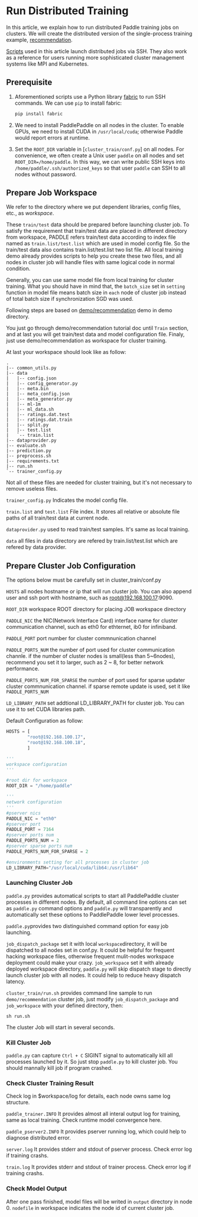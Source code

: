 # Run Distributed Training

In this article, we explain how to run distributed Paddle training jobs on clusters.  We will create the distributed version of the single-process training example, [recommendation](https://github.com/baidu/Paddle/tree/develop/demo/recommendation).

[Scripts](https://github.com/baidu/Paddle/tree/develop/paddle/scripts/cluster_train) used in this article launch distributed jobs via SSH.  They also work as a reference for users running more sophisticated cluster management systems like MPI and Kubernetes.

## Prerequisite

1. Aforementioned scripts use a Python library [fabric](http://www.fabfile.org/) to run SSH commands.  We can use `pip` to install fabric:

   ```bash
   pip install fabric
   ```

1. We need to install PaddlePaddle on all nodes in the cluster.  To enable GPUs, we need to install CUDA in `/usr/local/cuda`; otherwise Paddle would report errors at runtime.

1. Set the `ROOT_DIR` variable in [`cluster_train/conf.py`] on all nodes.  For convenience, we often create a Unix user `paddle` on all nodes and set `ROOT_DIR=/home/paddle`.  In this way, we can write public SSH keys into `/home/paddle/.ssh/authorized_keys` so that user `paddle` can SSH to all nodes without password.

## Prepare Job Workspace

We refer to the directory where we put dependent libraries, config files, etc., as *workspace*.

These `train/test` data should be prepared before launching cluster job. To  satisfy the requirement that train/test data are placed in different directory from workspace, PADDLE refers train/test data according to index file named as `train.list/test.list` which are used in model config file. So the train/test data also contains train.list/test.list two list file. All local training demo already provides scripts to help you create these two files,  and all nodes in cluster job will handle files with same logical code in normal condition.

Generally, you can use same model file from local training for cluster training. What you should have in mind that, the `batch_size` set in `setting` function in model file means batch size in `each` node of cluster job instead of total batch size if synchronization SGD was used.

Following steps are based on [demo/recommendation](https://github.com/PaddlePaddle/Paddle/tree/develop/demo/recommendation) demo in demo directory.

You just go through demo/recommendation tutorial doc until `Train` section, and at last you will get train/test data and model configuration file. Finaly, just use demo/recommendation as workspace for cluster training.

At last your workspace should look like as follow:
```
.
|-- common_utils.py
|-- data
|   |-- config.json
|   |-- config_generator.py
|   |-- meta.bin
|   |-- meta_config.json
|   |-- meta_generator.py
|   |-- ml-1m
|   |-- ml_data.sh
|   |-- ratings.dat.test
|   |-- ratings.dat.train
|   |-- split.py
|   |-- test.list
|   `-- train.list
|-- dataprovider.py
|-- evaluate.sh
|-- prediction.py
|-- preprocess.sh
|-- requirements.txt
|-- run.sh
`-- trainer_config.py
```
Not all of these files are needed for cluster training, but it's not necessary to remove useless files.

`trainer_config.py`
Indicates the model config file.

`train.list` and `test.list`
File index. It stores all relative or absolute file paths of all train/test data at current node.

`dataprovider.py`
used to read train/test samples. It's same as local training.

`data`
all files in data directory are refered by train.list/test.list which are refered by data provider.


## Prepare Cluster Job Configuration

The options below must be carefully set in cluster_train/conf.py

`HOSTS`  all nodes hostname or ip that will run cluster job. You can also append user and ssh port with hostname, such as root@192.168.100.17:9090.

`ROOT_DIR` workspace ROOT directory for placing JOB workspace directory

`PADDLE_NIC` the NIC(Network Interface Card) interface name for cluster communication channel, such as eth0 for ethternet, ib0 for infiniband.

`PADDLE_PORT` port number for cluster commnunication channel

`PADDLE_PORTS_NUM` the number of port used for cluster communication channle. if the number of cluster nodes is small(less than 5~6nodes), recommend you set it to larger, such as 2 ~ 8, for better network performance.

`PADDLE_PORTS_NUM_FOR_SPARSE` the number of port used for sparse updater cluster commnunication channel. if sparse remote update is used, set it like `PADDLE_PORTS_NUM`

`LD_LIBRARY_PATH` set addtional LD_LIBRARY_PATH for cluster job. You can use it to set CUDA libraries path.

Default Configuration as follow:

```python
HOSTS = [
        "root@192.168.100.17",
        "root@192.168.100.18",
        ]

'''
workspace configuration
'''

#root dir for workspace
ROOT_DIR = "/home/paddle"

'''
network configuration
'''
#pserver nics
PADDLE_NIC = "eth0"
#pserver port
PADDLE_PORT = 7164
#pserver ports num
PADDLE_PORTS_NUM = 2
#pserver sparse ports num
PADDLE_PORTS_NUM_FOR_SPARSE = 2

#environments setting for all processes in cluster job
LD_LIBRARY_PATH="/usr/local/cuda/lib64:/usr/lib64"
```

### Launching Cluster Job
`paddle.py` provides automatical scripts to start all PaddlePaddle cluster processes in different nodes. By default, all command line options can set as `paddle.py` command options and `paddle.py` will transparently and automatically set these options to PaddlePaddle lower level processes.

`paddle.py`provides two distinguished command option for easy job launching.

`job_dispatch_package`  set it with local `workspace`directory, it will be dispatched to all nodes set in conf.py. It could be helpful for frequent hacking workspace files, otherwise frequent mulit-nodes workspace deployment could make your crazy.
`job_workspace`  set it with already deployed workspace directory, `paddle.py` will skip dispatch stage to directly launch cluster job with all nodes. It could help to reduce heavy
dispatch latency.

`cluster_train/run.sh` provides command line sample to run `demo/recommendation` cluster job, just modify `job_dispatch_package` and `job_workspace` with your defined directory, then:
```
sh run.sh
```

The cluster Job will start in several seconds.

### Kill Cluster Job
`paddle.py` can capture `Ctrl + C` SIGINT signal to automatically kill all processes launched by it. So just stop `paddle.py` to kill cluster job. You should mannally kill job if program crashed.

### Check Cluster Training Result
Check log in $workspace/log for details, each node owns same log structure.

`paddle_trainer.INFO`
It provides almost all interal output log for training,  same as local training. Check runtime model convergence here.

`paddle_pserver2.INFO`
It provides pserver running log, which could help to diagnose distributed error.

`server.log`
It provides stderr and stdout of pserver process. Check error log if training crashs.

`train.log`
It provides stderr and stdout of trainer process. Check error log if training crashs.

### Check Model Output
After one pass finished, model files will be writed in `output` directory in node 0.
`nodefile` in workspace indicates the node id of current cluster job.
